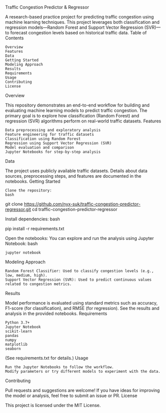 Traffic Congestion Predictor & Regressor

A research-based practice project for predicting traffic congestion using machine learning techniques. This project leverages both classification and regression models—Random Forest and Support Vector Regression (SVR)—to forecast congestion levels based on historical traffic data.
Table of Contents

    Overview
    Features
    Data
    Getting Started
    Modeling Approach
    Results
    Requirements
    Usage
    Contributing
    License

Overview

This repository demonstrates an end-to-end workflow for building and evaluating machine learning models to predict traffic congestion. The primary goal is to explore how classification (Random Forest) and regression (SVR) algorithms perform on real-world traffic datasets.
Features

    Data preprocessing and exploratory analysis
    Feature engineering for traffic datasets
    Classification using Random Forest
    Regression using Support Vector Regression (SVR)
    Model evaluation and comparison
    Jupyter Notebooks for step-by-step analysis

Data

The project uses publicly available traffic datasets. Details about data sources, preprocessing steps, and features are documented in the notebooks.
Getting Started

    Clone the repository:
    bash

git clone https://github.com/nyx-suk/traffic-congestion-predictor-regressor.git
cd traffic-congestion-predictor-regressor

Install dependencies:
bash

pip install -r requirements.txt

Open the notebooks: You can explore and run the analysis using Jupyter Notebook:
bash

    jupyter notebook

Modeling Approach

    Random Forest Classifier: Used to classify congestion levels (e.g., low, medium, high).
    Support Vector Regression (SVR): Used to predict continuous values related to congestion metrics.

Results

Model performance is evaluated using standard metrics such as accuracy, F1-score (for classification), and RMSE (for regression). See the results and analysis in the provided notebooks.
Requirements

    Python 3.7+
    Jupyter Notebook
    scikit-learn
    pandas
    numpy
    matplotlib
    seaborn

(See requirements.txt for details.)
Usage

    Run the Jupyter Notebooks to follow the workflow.
    Modify parameters or try different models to experiment with the data.

Contributing

Pull requests and suggestions are welcome! If you have ideas for improving the model or analysis, feel free to submit an issue or PR.
License

This project is licensed under the MIT License.
